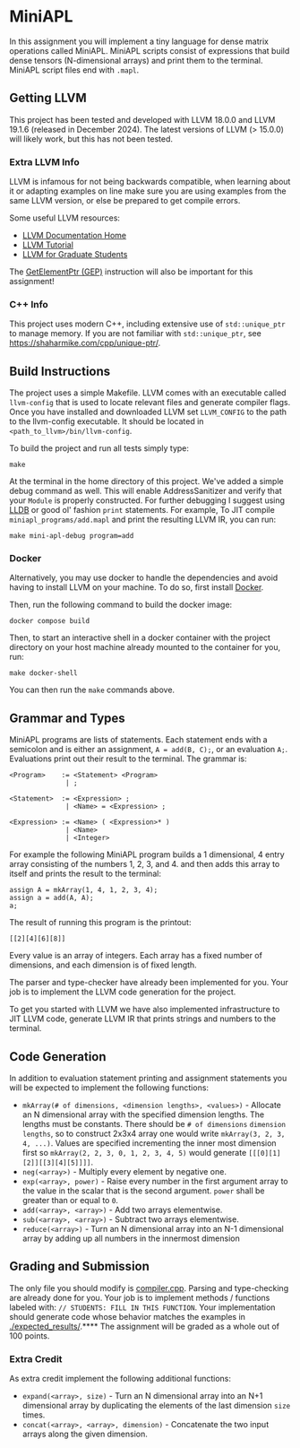 # MiniAPL

In this assignment you will implement a tiny language for dense matrix operations called MiniAPL. MiniAPL scripts consist of expressions that build dense tensors (N-dimensional arrays) and print them to the terminal. MiniAPL script files end with `.mapl`.

## Getting LLVM

This project has been tested and developed with LLVM 18.0.0 and LLVM 19.1.6 (released in December 2024). The latest versions of LLVM (> 15.0.0) will likely work, but this has not been tested.

### Extra LLVM Info

LLVM is infamous for not being backwards compatible, when learning about it or adapting examples on line make sure you are using examples from the same LLVM version, or else be prepared to get compile errors.

Some useful LLVM resources:

* [LLVM Documentation Home](https://llvm.org/docs/)
* [LLVM Tutorial](https://llvm.org/docs/tutorial/index.html)
* [LLVM for Graduate Students](https://www.cs.cornell.edu/~asampson/blog/llvm.html)

The [GetElementPtr (GEP)](https://llvm.org/docs/GetElementPtr.html) instruction will also be important for this assignment!

### C++ Info

This project uses modern C++, including extensive use of `std::unique_ptr` to manage memory.  If you are not familiar with `std::unique_ptr`, see <https://shaharmike.com/cpp/unique-ptr/>.

## Build Instructions

The project uses a simple Makefile. LLVM comes with an executable called `llvm-config` that is used to locate relevant files and generate compiler flags. Once you have installed and downloaded LLVM set `LLVM_CONFIG` to the path to the llvm-config executable. It should be located in `<path_to_llvm>/bin/llvm-config`.

To build the project and run all tests simply type:

    make

At the terminal in the home directory of this project. We've added a simple debug command as well. This will enable AddressSanitizer and verify that your `Module` is properly constructed. For further debugging I suggest using [LLDB](https://lldb.llvm.org/) or good ol' fashion `print` statements. For example, To JIT compile `miniapl_programs/add.mapl` and print the resulting LLVM IR, you can run:

    make mini-apl-debug program=add

### Docker 

Alternatively, you may use docker to handle the dependencies and avoid having to install LLVM on your machine.  To do so, first install [Docker](https://www.docker.com/).

Then, run the following command to build the docker image:

    docker compose build

Then, to start an interactive shell in a docker container with the project directory on your host machine already mounted to the container for you, run:

    make docker-shell

You can then run the `make` commands above.


## Grammar and Types

MiniAPL programs are lists of statements. Each statement
ends with a semicolon and is either an assignment, `A = add(B, C);`, or an evaluation `A;`. Evaluations print out their result to the terminal. The grammar is:

    <Program>    := <Statement> <Program>
                  | ;

    <Statement>  := <Expression> ;
                  | <Name> = <Expression> ;

    <Expression> := <Name> ( <Expression>* )
                  | <Name>
                  | <Integer>

For example the following MiniAPL program builds a 1 dimensional, 4 entry array consisting of the numbers 1, 2, 3, and 4. and then adds this array to itself and prints the result to the terminal:

    assign A = mkArray(1, 4, 1, 2, 3, 4);
    assign a = add(A, A);
    a;

The result of running this program is the printout:

    [[2][4][6][8]]

Every value is an array of integers. Each array has a fixed number of dimensions, and each
dimension is of fixed length.

The parser and type-checker have already been implemented for you. Your job is to implement the LLVM code generation
for the project.

To get you started with LLVM we have also implemented infrastructure to JIT LLVM code, generate LLVM IR that prints strings and numbers to the terminal.

## Code Generation

In addition to evaluation statement printing and assignment statements you will be expected to implement the following functions:

  * `mkArray(# of dimensions, <dimension lengths>, <values>)` - Allocate an N dimensional array with the specified dimension lengths. The lengths must be constants.  There should be `# of dimensions` `dimension lengths`, so to construct 2x3x4 array one would write `mkArray(3, 2, 3, 4, ...)`.  Values are specified incrementing the inner most dimension first so `mkArray(2, 2, 3, 0, 1, 2, 3, 4, 5)` would generate `[[[0][1][2]][[3][4][5]]]]`.
  * `neg(<array>)` - Multiply every element by negative one.
  * `exp(<array>, power)` - Raise every number in the first argument array to the value in the scalar that is the second argument. `power` shall be greater than or equal to `0`.
  * `add(<array>, <array>)` - Add two arrays elementwise.
  * `sub(<array>, <array>)` - Subtract two arrays elementwise.
  * `reduce(<array>)` - Turn an N dimensional array into an N-1 dimensional array by adding up all numbers in the innermost dimension

## Grading and Submission

The only file you should modify is [compiler.cpp](compiler.cpp). Parsing and type-checking are already done for you. Your job is to implement methods / functions labeled with: `// STUDENTS: FILL IN THIS FUNCTION`. Your implementation should generate code whose behavior matches the examples in [./expected_results/](./expected_results/).****
The assignment will be graded as a whole out of 100 points.

### Extra Credit

As extra credit implement the following additional functions:

  * `expand(<array>, size)` - Turn an N dimensional array into an N+1 dimensional array by duplicating the elements of the last dimension `size` times.
  * `concat(<array>, <array>, dimension)` - Concatenate the two input arrays along the given dimension.
